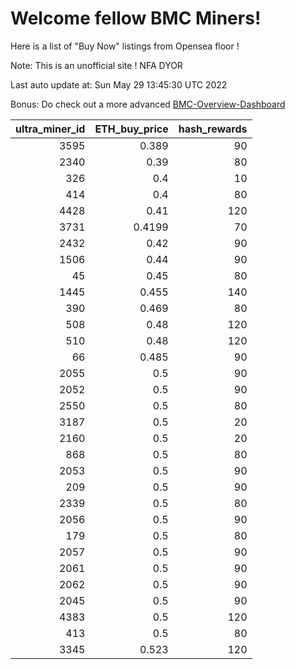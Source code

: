 # Welcome fellow BMC Miners!
Here is a list of "Buy Now" listings from Opensea floor !

Note: This is an unofficial site ! NFA DYOR

Last auto update at: Sun May 29 13:45:30 UTC 2022

Bonus: Do check out a more advanced [BMC-Overview-Dashboard](https://dune.com/defifunk/BMC-Overview-Dashboard)


|   ultra_miner_id |   ETH_buy_price |   hash_rewards |
|-----------------:|----------------:|---------------:|
|             3595 |          0.389  |             90 |
|             2340 |          0.39   |             80 |
|              326 |          0.4    |             10 |
|              414 |          0.4    |             80 |
|             4428 |          0.41   |            120 |
|             3731 |          0.4199 |             70 |
|             2432 |          0.42   |             90 |
|             1506 |          0.44   |             90 |
|               45 |          0.45   |             80 |
|             1445 |          0.455  |            140 |
|              390 |          0.469  |             80 |
|              508 |          0.48   |            120 |
|              510 |          0.48   |            120 |
|               66 |          0.485  |             90 |
|             2055 |          0.5    |             90 |
|             2052 |          0.5    |             90 |
|             2550 |          0.5    |             80 |
|             3187 |          0.5    |             20 |
|             2160 |          0.5    |             20 |
|              868 |          0.5    |             80 |
|             2053 |          0.5    |             90 |
|              209 |          0.5    |             90 |
|             2339 |          0.5    |             80 |
|             2056 |          0.5    |             90 |
|              179 |          0.5    |             80 |
|             2057 |          0.5    |             90 |
|             2061 |          0.5    |             90 |
|             2062 |          0.5    |             90 |
|             2045 |          0.5    |             90 |
|             4383 |          0.5    |            120 |
|              413 |          0.5    |             80 |
|             3345 |          0.523  |            120 |